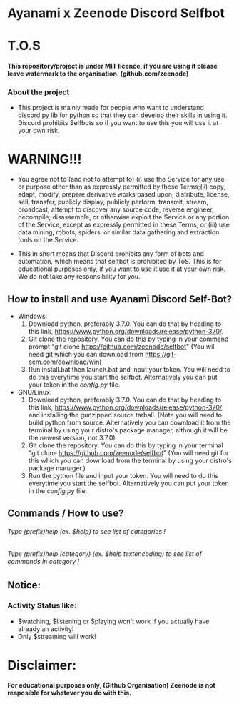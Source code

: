 # Ayanami x Zeenode Discord Selfbot


# T.O.S
#### This repository/project is under MIT licence, if you are using it please leave watermark to the organisation. (github.com/zeenode)


### About the project

- This project is mainly made for people who want to understand discord.py lib for python so that they can develop their skills in using it. Discord prohibits Selfbots so if you want to use this you will use it at your own risk.

# WARNING!!!

- You agree not to (and not to attempt to) (i) use the Service for any use or purpose other than as expressly permitted by these Terms;(ii) copy, adapt, modify, prepare derivative works based upon, distribute, license, sell, transfer, publicly display, publicly perform, transmit, stream, broadcast, attempt to discover any source code, reverse engineer, decompile, disassemble, or otherwise exploit the Service or any portion of the Service, except as expressly permitted in these Terms; or (iii) use data mining, robots, spiders, or similar data gathering and extraction tools on the Service.

- This in short means that Discord prohibits any form of bots and automation, which means that selfbot is prohibited by ToS. This is for educational purposes only, if you want to use it use it at your own risk. We do not take any responsibility for you.



## How to install and use Ayanami Discord Self-Bot?
- Windows:
    1. Download python, preferably 3.7.0. You can do that by heading to this link, https://www.python.org/downloads/release/python-370/. 
    2. Git clone the repository. You can do this by typing in your command prompt "git clone https://github.com/zeenode/selfbot" (You will need git which you can download from https://git-scm.com/download/win)
    3. Run install.bat then launch.bat and input your token. You will need to do this everytime you start the selfbot. Alternatively you can put your token in the *config.py* file.
- GNU/Linux:
    1. Download python, preferably 3.7.0. You can do that by heading to this link, https://www.python.org/downloads/release/python-370/ and installing the gunzipped source tarball. (Note you will need to build python from source. Alternatively you can download it from the terminal by using your distro's package manager, although it will be the newest version, not 3.7.0)
    2. Git clone the repository. You can do this by typing in your terminal "git clone https://github.com/zeenode/selfbot" (You will need git for this which you can download from the terminal by using your distro's package manager.)
    3. Run the python file and input your token. You will need to do this everytime you start the selfbot. Alternatively you can put your token in the *config.py* file.
    



## Commands / How to use?
###### Type (prefix)help (ex. $help) to see list of categories !
###### Type (prefix)help (category) (ex. $help textencoding) to see list of commands in category !





<!---

## Commands

## You can see this by typing (prefix)help in any discord channel.



### Activity:

$**listening** *(text)* - Shows listening status.       

$**playing** *(text)* - Shows playing status. 

$**stopactivity** - Stops activity.

$**streaming** *(text)* - Shows streaming status.

$**watching** *(text)* - Shows watching status. 





### Fun:



$**cat** - Sends a cute cat image.

$**dog** - Sends a cute dog image.

$**dick** *@user* - Shows user dick size.                                                                                

$**hug** *@user* - Sends a hug to user.

$**kiss** *@user* - Sends a kiss to user.                                                                            

$**meme** - Sends a meme.         

$**nitro** - Sends a nitro.                                                                                           

$**slap** *@user* - Sends a slap to user.                                                                                 
                                                       

### Main:

$**ascii** *(message)* - Sends message as ascii art.    

$**av** - Sends your avatar in the chat.            

$**embed** *(message)* - Sends embed message.   

$**guildicon** - Shows server(guild) icon.     

$**hypesquad** *(badge)* - Changes your hypesquad badge.                                                                  

$**purge** *(number of messages)* - Deletes messages.      

$**serverinfo** - Shows server info.

$**suggest** *Question* - Sends question with embed leaving thumbsup & thumbsdown sign.

$**whois** *Tag(User)* - Sends info about user.

$**geoip** *ip* - Looks up geoip data of an IP address provided.
                                                                        




### Currency:

$**btc** - Shows Bitcoin Price.

$**doge** - Shows Doge price.

$**eth** - Shows Ethereum price.

$**XMR** - Shows Monero price.

$**xrp** - Shows Ripple Price.


###### Notice: More values will be added soon!








### Emoticons:

#### $**listemoticons** - Lists all the cool emoticons you can send because there are too many to list on this README file.


### Text Encoding:

$**encode_base64** *(word/message)* - Encodes text with Base64.                                                                  

$**encode_leet** *(word/message)* - Encodes text with leet speak (if you don't know what is leet it is basicly hacker language).

$**encode_md5** *(word/message)* - Encodes text with MD5 hash.   


$**encode_sha1** *(word/message)* - Encodes text with Sha1.

$**encode_sha224** *(word/message)* - Encodes text wish SHA224.

$**encode_sha384** *(word/message)* - Encodes text with Sha384.

$**Encode_sha251** *(word/message)* - Encodes text with Sha512.



### Mass:

$**massreact** *:(emoji):* - Reacts to last 20 messages with emojis.

$**spam** *number* *message* - Spams message number of times.


### Nsfw:


$**anal** *(User tag)* - Sends nsfw anime content.

$**blowjob** *(User Tag)* - Sends nsfw anime content.

$**boobs** *(User Tag)* - Sends nsfw anime content.

$**hentai** *(User Tag)* - Sends hentai. ( Anime porn )

## End of commands.


-->

## Notice:

### Activity Status like:
- $watching, $listening or $playing won't work if you actually have already an activity! 
- Only $streaming will work!


# Disclaimer:

#### For educational purposes only, (Github Organisation) Zeenode is not resposible for whatever you do with this.
